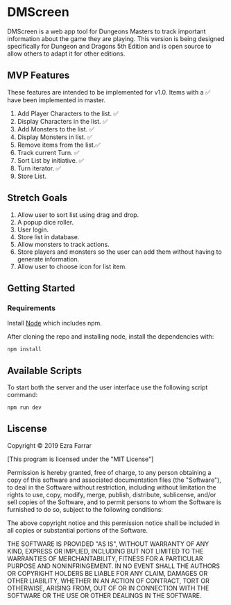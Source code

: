 # DMScreen

DMScreen is a web app tool for Dungeons Masters to track important information about the game they are playing. This version is being designed specifically for Dungeon and Dragons 5th Edition and is open source to allow others to adapt it for other editions.

## MVP Features

These features are intended to be implemented for v1.0. Items with a ✅ have been implemented in master.

1. Add Player Characters to the list. ✅
2. Display Characters in the list. ✅
3. Add Monsters to the list. ✅
4. Display Monsters in list. ✅
5. Remove items from the list.✅
6. Track current Turn. ✅
7. Sort List by initiative. ✅
8. Turn iterator. ✅
9. Store List.


## Stretch Goals

1. Allow user to sort list using drag and drop.
2. A popup dice roller.
3. User login.
4. Store list in database. 
5. Allow monsters to track actions.
6. Store players and monsters so the user can add them without having to generate information.
7. Allow user to choose icon for list item.

## Getting Started

### Requirements 

Install [Node](https://nodejs.org/en/) which includes npm.

After cloning the repo and installing node, install the dependencies with:

```
npm install
```

## Available Scripts

To start both the server and the user interface use the following script command:

 ```
 npm run dev
 ```

## Liscense

Copyright © 2019 Ezra Farrar

[This program is licensed under the "MIT License"]

Permission is hereby granted, free of charge, to any person
obtaining a copy of this software and associated
documentation files (the "Software"), to deal in the
Software without restriction, including without limitation
the rights to use, copy, modify, merge, publish, distribute,
sublicense, and/or sell copies of the Software, and to
permit persons to whom the Software is furnished to do so,
subject to the following conditions:

The above copyright notice and this permission notice shall
be included in all copies or substantial portions of the
Software.

THE SOFTWARE IS PROVIDED "AS IS", WITHOUT WARRANTY OF ANY
KIND, EXPRESS OR IMPLIED, INCLUDING BUT NOT LIMITED TO THE
WARRANTIES OF MERCHANTABILITY, FITNESS FOR A PARTICULAR
PURPOSE AND NONINFRINGEMENT. IN NO EVENT SHALL THE AUTHORS
OR COPYRIGHT HOLDERS BE LIABLE FOR ANY CLAIM, DAMAGES OR
OTHER LIABILITY, WHETHER IN AN ACTION OF CONTRACT, TORT OR
OTHERWISE, ARISING FROM, OUT OF OR IN CONNECTION WITH THE
SOFTWARE OR THE USE OR OTHER DEALINGS IN THE SOFTWARE.
